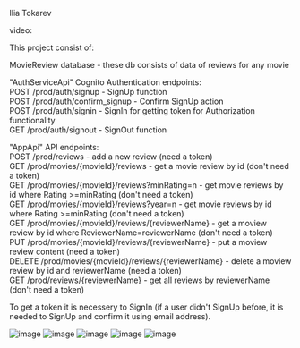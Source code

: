 Ilia Tokarev 

video: 

This project consist of:

MovieReview database - these db consists of data of reviews for any movie

"AuthServiceApi" Cognito Authentication endpoints: <br>
POST /prod/auth/signup - SignUp function <br>
POST /prod/auth/confirm_signup - Confirm SignUp action <br>
POST /prod/auth/signin - SignIn for getting token for Authorization functionality <br>
GET /prod/auth/signout - SignOut function <br>

"AppApi" API endpoints: <br>
POST /prod/reviews - add a new review (need a token) <br>
GET /prod/movies/{movieId}/reviews - get a movie review by id (don't need a token) <br>
GET /prod/movies/{movieId}/reviews?minRating=n - get movie reviews by id where Rating >=minRating (don't need a token) <br>
GET /prod/movies/{movieId}/reviews?year=n - get movie reviews by id where Rating >=minRating (don't need a token) <br>
GET /prod/movies/{movieId}/reviews/{reviewerName} - get a moview review by id where ReviewerName=reviewerName (don't need a token) <br>
PUT /prod/movies/{movieId}/reviews/{reviewerName} - put a moview review content (need a token) <br>
DELETE /prod/movies/{movieId}/reviews/{reviewerName} - delete a moview review by id and reviewerName (need a token) <br>
GET /prod/reviews/{reviewerName} - get all reviews by reviewerName (don't need a token) <br>

To get a token it is necessery to SignIn (if a user didn't SignUp before, it is needed to SignUp and confirm it using email address).

![image](https://github.com/Tokarev-IP/webproject/assets/61622665/ccfcf610-43d7-44de-97a8-58d8c78b9d3a)
![image](https://github.com/Tokarev-IP/webproject/assets/61622665/98cdf424-4d3d-400f-b57a-5812433cc92d)
![image](https://github.com/Tokarev-IP/webproject/assets/61622665/5527dafc-d823-49f1-ac14-ca39ba9d7512)
![image](https://github.com/Tokarev-IP/webproject/assets/61622665/a77f33df-cbf9-4430-9555-736846468977)
![image](https://github.com/Tokarev-IP/webproject/assets/61622665/7a1f60f2-324b-43e0-a9a9-ebe2c9d84771)





